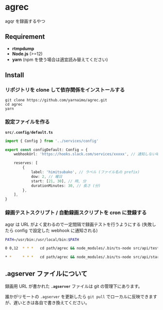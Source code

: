 # agrec

agqr を録画するやつ

## Requirement

-   **rtmpdump**
-   **Node.js** (>=12)
-   **yarn** (npm を使う場合は適宜読み替えてください)

## Install

### リポジトリを clone して依存関係をインストールする

```
git clone https://github.com/yarnaimo/agrec.git
cd agrec
yarn
```

### 設定ファイルを作る

**`src/.config/default.ts`**

```ts
import { Config } from '../services/config'

export const configDefault: Config = {
    webhookUrl: 'https://hooks.slack.com/services/xxxxx', // 通知しない場合は null

    reserves: [
        {
            label: 'himitsubako', // ラベル (ファイル名の prefix)
            dow: 2, // 曜日
            start: [21, 30], // 時, 分
            durationMinutes: 30, // 長さ (分)
        },
    ],
}
```

### 録画テストスクリプト / 自動録画スクリプトを cron に登録する

agqr は URL がよく変わるので一定間隔で録画テストを行うようにする (失敗したら config で設定した webhook に通知される)

```sh
PATH=/usr/bin:/usr/local/bin:$PATH

0 0,12  * * *   cd path/agrec && node_modules/.bin/ts-node src/api/test-rec.ts >> .data/cron.log 2>&1

* *     * * *   cd path/agrec && node_modules/.bin/ts-node src/api/start-ready-reserves.ts >> .data/cron.log 2>&1
```

## .agserver ファイルについて

録画用 URL が書かれた **`.agserver`** ファイルは git の管理下にあります。

誰かがリモートの `.agserver` を更新したら `git pull` でローカルに反映できますが、遅いときは各自で書き換えてください。
